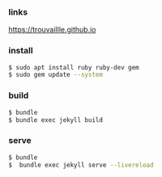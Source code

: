 ### links
https://trouvaillle.github.io

### install
```sh
$ sudo apt install ruby ruby-dev gem
$ sudo gem update --system 
```

### build
```sh
$ bundle
$ bundle exec jekyll build
```

### serve
```sh
$ bundle
$  bundle exec jekyll serve --livereload
```